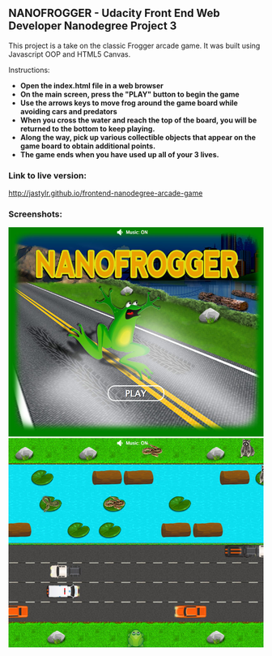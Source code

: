 ## NANOFROGGER - Udacity Front End Web Developer Nanodegree Project 3

This project is a take on the classic Frogger arcade game. It was built using Javascript OOP and HTML5 Canvas.

Instructions:

- **Open the index.html file in a web browser**
- **On the main screen, press the "PLAY" button to begin the game**
- **Use the arrows keys to move frog around the game board while avoiding cars and predators**
- **When you cross the water and reach the top of the board, you will be returned to the bottom to keep playing.** 
- **Along the way, pick up various collectible objects that appear on the game board to obtain additional points.**
- **The game ends when you have used up all of your 3 lives.**

### Link to live version:

http://jastylr.github.io/frontend-nanodegree-arcade-game

### Screenshots:

![](/images/screenshot-01.jpg?raw=true)
![](/images/screenshot-02.jpg?raw=true)
